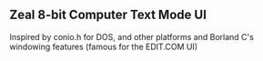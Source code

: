 ## Zeal 8-bit Computer Text Mode UI

Inspired by conio.h for DOS, and other platforms and Borland C's windowing features (famous for the EDIT.COM UI)
